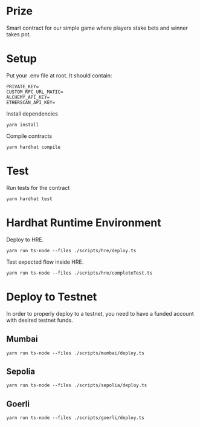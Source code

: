# Prize

Smart contract for our simple game where players stake bets and winner takes pot.

# Setup

Put your .env file at root. It should contain:

```env
PRIVATE_KEY=
CUSTOM_RPC_URL_MATIC=
ALCHEMY_API_KEY=
ETHERSCAN_API_KEY=
```

Install dependencies

```shell
yarn install
```

Compile contracts

```shell
yarn hardhat compile
```

# Test

Run tests for the contract

```shell
yarn hardhat test
```

# Hardhat Runtime Environment

Deploy to HRE.

```shell
yarn run ts-node --files ./scripts/hre/deploy.ts
```

Test expected flow inside HRE.

```shell
yarn run ts-node --files ./scripts/hre/completeTest.ts
```

# Deploy to Testnet

In order to properly deploy to a testnet, you need to have a funded account with desired testnet funds.

## Mumbai

```shell
yarn run ts-node --files ./scripts/mumbai/deploy.ts
```

## Sepolia

```shell
yarn run ts-node --files ./scripts/sepolia/deploy.ts
```

## Goerli

```shell
yarn run ts-node --files ./scripts/goerli/deploy.ts
```
